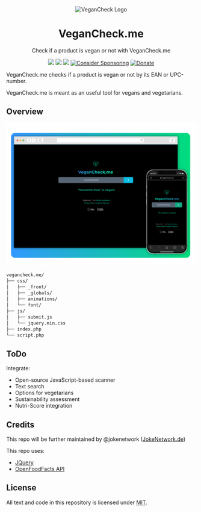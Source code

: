 <p align="center">
 <img width="100px" src="assets/img/VeganCheck.svg" align="center" alt="VeganCheck Logo">
 <h1 align="center">VeganCheck.me</h1>
 <p align="center">Check if a product is vegan or not with VeganCheck.me</p>
</p>
  <p align="center">
  <a href="https://app.fossa.com/projects/git%2Bgithub.com%2FJokeNetwork%2Fjokenetwork.de?ref=badge_small" alt="FOSSA Status"><img src="https://app.fossa.com/api/projects/git%2Bgithub.com%2FJokeNetwork%2Fjokenetwork.de.svg?type=small"></a>
  <a href="https://app.fossa.com/projects/git%2Bgithub.com%2FJokeNetwork%2Fjokenetwork.de?ref=badge_shield" alt="FOSSA Status"><img src="https://app.fossa.com/api/projects/git%2Bgithub.com%2FJokeNetwork%2Fjokenetwork.de.svg?type=shield"/></a>
	<a href="https://www.codacy.com/gh/JokeNetwork/jokenetwork.de/dashboard?utm_source=github.com&amp;utm_medium=referral&amp;utm_content=JokeNetwork/jokenetwork.de&amp;utm_campaign=Badge_Grade"><img src="https://app.codacy.com/project/badge/Grade/00c432ffdc73456992dc61b11187b1f5"></a>
	<a href="https://github.com/sponsors/philipbrembeck"><img src="https://img.shields.io/badge/Sponsor-white.svg?logo=githubsponsors" alt="Consider Sponsoring"></a>
	<a href="https://www.paypal.com/donate?hosted_button_id=N4F7DAQH7ET2G"><img src="https://img.shields.io/badge/Donate-blue.svg?logo=paypal" alt="Donate"></a>
  </p>

VeganCheck.me checks if a product is vegan or not by its EAN or UPC-number. 

VeganCheck.me is meant as an useful tool for vegans and vegetarians.

## Overview

![VeganCheck.me Screenshot](Hero.svg)

    vegancheck.me/
    ├── css/
    │   ├── _front/
    │   ├── _globals/
    │   ├── animations/
    │   └── font/
    ├── js/
    │   ├── submit.js
    │   └── jquery.min.css
    ├── index.php
    └── script.php

## ToDo

Integrate: 

* Open-source JavaScript-based scanner
* Text search
* Options for vegetarians
* Sustainability assessment
* Nutri-Score integration

## Credits 

This repo will be further maintained by @jokenetwork ([JokeNetwork.de](https://jokenetwork.de))

This repo uses:

- [JQuery](https://jquery.com)
- [OpenFoodFacts API](https://openfoodfacts.org)

## License

All text and code in this repository is licensed under [MIT](https://github.com/philipbrembeck/VeganCheck.me/blob/main/LICENSE).
